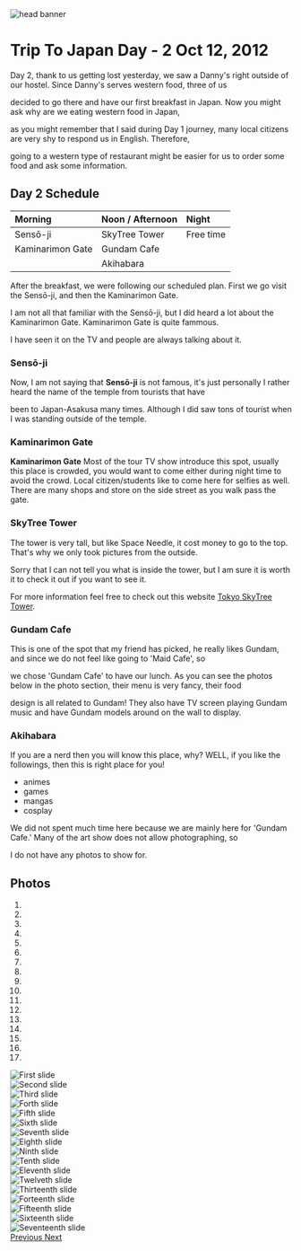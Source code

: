 <img src="https://s3-us-west-2.amazonaws.com/websiteportfolio2017/images/Japan/header/jpheader2.jpg" alt="head banner">

# Trip To Japan Day - 2 Oct 12, 2012

Day 2, thank to us getting lost yesterday, we saw a Danny's right outside of our hostel. Since Danny's serves western food, three of us

decided to go there and have our first breakfast in Japan. Now you might ask why are we eating western food in Japan,

as you might remember that I said during Day 1 journey, many local citizens are very shy to respond us in English. Therefore,

going to a western type of restaurant might be easier for us to order some food and ask some information.


## Day 2 Schedule

| Morning | Noon / Afternoon | Night |
| :------------- | :------------- |:------------- |
| Sensō-ji       | SkyTree Tower    | Free time       |
| Kaminarimon Gate | Gundam Cafe |
|   | Akihabara  |

After the breakfast, we were following our scheduled plan. First we go visit the Sensō-ji, and then the Kaminarimon Gate.

I am not all that familiar with the Sensō-ji, but I did heard a lot about the Kaminarimon Gate. Kaminarimon Gate is quite fammous.

I have seen it on the TV and people are always talking about it.

### Sensō-ji

Now, I am not saying that **Sensō-ji** is not famous, it's just personally I rather heard the name of the temple from tourists that have

been to Japan-Asakusa many times. Although I did saw tons of tourist when I was standing outside of the temple.

### Kaminarimon Gate

**Kaminarimon Gate** Most of the tour TV show introduce this spot, usually this place is crowded, you would want to come either during night time to avoid the crowd. Local citizen/students like to come here for selfies as well. There are many shops and store on the side street as you walk pass the gate.

### SkyTree Tower

The tower is very tall, but like Space Needle, it cost money to go to the top. That's why we only took pictures from the outside.

Sorry that I can not tell you what is inside the tower, but I am sure it is worth it to check it out if you want to see it.

For more information feel free to check out this website [Tokyo SkyTree Tower](http://www.tokyo-skytree.jp/en/ticket/).

### Gundam Cafe

This is one of the spot that my friend has picked, he really likes Gundam, and since we do not feel like going to 'Maid Cafe', so

we chose 'Gundam Cafe' to have our lunch. As you can see the photos below in the photo section, their menu is very fancy, their food

design is all related to Gundam! They also have TV screen playing Gundam music and have Gundam models around on the wall to display.

### Akihabara

If you are a nerd then you will know this place, why? WELL, if you like the followings, then this is right place for you!
- animes
- games
- mangas
- cosplay

We did not spent much time here because we are mainly here for 'Gundam Cafe.' Many of the art show does not allow photographing, so

I do not have any photos to show for.

## Photos
<div id="carousel-example-generic" class="carousel slide" data-ride="carousel">
  <ol class="carousel-indicators">
    <li data-target="#carousel-example-generic" data-slide-to="0" class="active"></li>
    <li data-target="#carousel-example-generic" data-slide-to="1"></li>
    <li data-target="#carousel-example-generic" data-slide-to="2"></li>
    <li data-target="#carousel-example-generic" data-slide-to="3"></li>
    <li data-target="#carousel-example-generic" data-slide-to="4"></li>
    <li data-target="#carousel-example-generic" data-slide-to="5"></li>
    <li data-target="#carousel-example-generic" data-slide-to="6"></li>
    <li data-target="#carousel-example-generic" data-slide-to="7"></li>
    <li data-target="#carousel-example-generic" data-slide-to="8"></li>
    <li data-target="#carousel-example-generic" data-slide-to="9"></li>
    <li data-target="#carousel-example-generic" data-slide-to="10"></li>
    <li data-target="#carousel-example-generic" data-slide-to="11"></li>
    <li data-target="#carousel-example-generic" data-slide-to="12"></li>
    <li data-target="#carousel-example-generic" data-slide-to="13"></li>
    <li data-target="#carousel-example-generic" data-slide-to="14"></li>
    <li data-target="#carousel-example-generic" data-slide-to="15"></li>
    <li data-target="#carousel-example-generic" data-slide-to="16"></li>
  </ol>
  <div class="carousel-inner" role="listbox">
    <div class="item active">
      <img src="images/PROG270-MIDTERM/10-12-Day1/Dennys.jpg" alt="First slide">
    </div>
    <div class="item">
      <img src="images/PROG270-MIDTERM/10-12-Day1/Sensō-ji-street1.jpg" alt="Second slide">
    </div>
    <div class="item">
      <img src="images/PROG270-MIDTERM/10-12-Day1/Sensō-ji-1.jpg" alt="Third slide">
    </div>
    <div class="item">
      <img src="images/PROG270-MIDTERM/10-12-Day1/Sensō-ji-2.jpg" alt="Forth slide">
    </div>
    <div class="item">
      <img src="images/PROG270-MIDTERM/10-12-Day1/Sensō-ji-3.jpg" alt="Fifth slide">
    </div>
    <div class="item">
      <img src="images/PROG270-MIDTERM/10-12-Day1/Sensō-ji-4.jpg" alt="Sixth slide">
    </div>
    <div class="item">
      <img src="images/PROG270-MIDTERM/10-12-Day1/KaminarimonGate.jpg" alt="Seventh slide">
    </div>
    <div class="item">
      <img src="images/PROG270-MIDTERM/10-12-Day1/SkyTree1.jpg" alt="Eighth slide">
    </div>
    <div class="item">
      <img src="images/PROG270-MIDTERM/10-12-Day1/SkyTree2.jpg" alt="Ninth slide">
    </div>
    <div class="item">
      <img src="images/PROG270-MIDTERM/10-12-Day1/SkyTree3.jpg" alt="Tenth slide">
    </div>
    <div class="item">
      <img src="images/PROG270-MIDTERM/10-12-Day1/SkyTree4.jpg" alt="Eleventh slide">
    </div>
    <div class="item">
      <img src="images/PROG270-MIDTERM/10-12-Day1/GundamCafe.jpg" alt="Twelveth slide">
    </div>
    <div class="item">
      <img src="images/PROG270-MIDTERM/10-12-Day1/GundamCafe2.jpg" alt="Thirteenth slide">
    </div>
    <div class="item">
      <img src="images/PROG270-MIDTERM/10-12-Day1/GundamCafe3.jpg" alt="Forteenth slide">
    </div>
    <div class="item">
      <img src="images/PROG270-MIDTERM/10-12-Day1/GundamCafe4.jpg" alt="Fifteenth slide">
    </div>
    <div class="item">
      <img src="images/PROG270-MIDTERM/10-12-Day1/GundamCafe5.jpg" alt="Sixteenth slide">
    </div>
    <div class="item">
      <img src="images/PROG270-MIDTERM/10-12-Day1/GundamCafe6.jpg" alt="Seventeenth slide">
    </div>
  </div>
  <a class="left carousel-control" href="#carousel-example-generic" role="button" data-slide="prev">
    <span class="glyphicon glyphicon-chevron-left" aria-hidden="true"></span>
    <span class="sr-only">Previous</span>
  </a>
  <a class="right carousel-control" href="#carousel-example-generic" role="button" data-slide="next">
    <span class="glyphicon glyphicon-chevron-right" aria-hidden="true"></span>
    <span class="sr-only">Next</span>
  </a>
</div>
